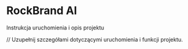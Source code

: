 # RockBrand AI

Instrukcja uruchomienia i opis projektu

// Uzupełnij szczegółami dotyczącymi uruchomienia i funkcji projektu.
